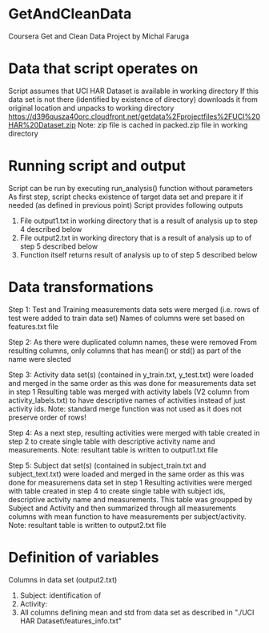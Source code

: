 # GetAndCleanData
Coursera Get and Clean Data Project by Michal Faruga

# Data that script operates on
Script assumes that UCI HAR Dataset is available in working directory
If this data set is not there (identified by existence of directory) downloads it from original location and unpacks to working directory
https://d396qusza40orc.cloudfront.net/getdata%2Fprojectfiles%2FUCI%20HAR%20Dataset.zip
Note: zip file is cached in packed.zip file in working directory

# Running script and output
Script can be run by executing run_analysis() function without parameters
As first step, script checks existence of target data set and prepare it if needed (as defined in previous point)
Script provides following outputs
1. File output1.txt in working directory that is a result of analysis up to step 4 described below
2. File output2.txt in working directory that is a result of analysis up to of step 5 described below
3. Function itself returns result of analysis up to of step 5 described below

# Data transformations
Step 1: 
Test and Training measurements data sets were merged (i.e. rows of test were added to train data set)
Names of columns were set based on features.txt file

Step 2:
As there were duplicated column names, these were removed
From resulting columns, only columns that has mean() or std() as part of the name were slected

Step 3:
Activity data set(s) (contained in y_train.txt, y_test.txt) were loaded and merged in the same order as this was done for measurements data set in step 1
Resulting table was merged with activity labels (V2 column from activity_labels.txt) to have descriptive names of activities instead of just activity ids. 
Note: standard merge function was not used as it does not preserve order of rows!

Step 4:
As a next step, resulting activities were merged with table created in step 2 to create single table with descriptive activity name and measurements.
Note: resultant table is written to output1.txt file

Step 5:
Subject dat set(s) (contained in subject_train.txt and subject_text.txt) were loaded and merged in the same order as this was done for measuremens data set in step 1
Resulting activities were merged with table created in step 4 to create single table with subject ids, descriptive activity name and measurements.
This table was groupped by Subject and Activity and then summarized through all measurements columns with mean function to have measurements per subject/activity.
Note: resultant table is written to output2.txt file

# Definition of variables
Columns in data set (output2.txt)
1. Subject: identification of 
2. Activity: 
3. All columns defining mean and std from data set as described in "./UCI HAR Dataset\features_info.txt" 
